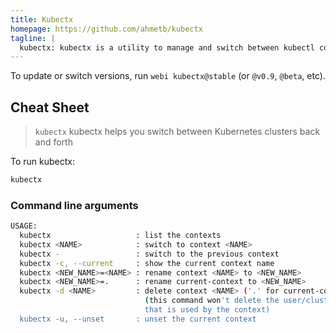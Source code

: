 ```yaml
---
title: Kubectx
homepage: https://github.com/ahmetb/kubectx
tagline: |
  kubectx: kubectx is a utility to manage and switch between kubectl contexts.
---
```


To update or switch versions, run `webi kubectx@stable` (or `@v0.9`, `@beta`,
etc).

## Cheat Sheet

> `kubectx` kubectx helps you switch between Kubernetes clusters back and forth

To run kubectx:

```bash
kubectx
```

### Command line arguments

```bash
USAGE:
  kubectx                   : list the contexts
  kubectx <NAME>            : switch to context <NAME>
  kubectx -                 : switch to the previous context
  kubectx -c, --current     : show the current context name
  kubectx <NEW_NAME>=<NAME> : rename context <NAME> to <NEW_NAME>
  kubectx <NEW_NAME>=.      : rename current-context to <NEW_NAME>
  kubectx -d <NAME>         : delete context <NAME> ('.' for current-context)
                              (this command won't delete the user/cluster entry
                              that is used by the context)
  kubectx -u, --unset       : unset the current context
```
